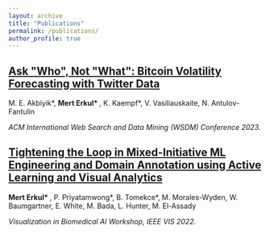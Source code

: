 ```yaml
---
layout: archive
title: "Publications"
permalink: /publications/
author_profile: true
---
```


## [Ask "Who", Not "What": Bitcoin Volatility Forecasting with Twitter Data](https://arxiv.org/pdf/2110.14317.pdf)

M. E. Akbiyik\*, <b> Mert Erkul* </b>, K. Kaempf\*, V. Vasiliauskaite, N. Antulov-Fantulin

_ACM International Web Search and Data Mining (WSDM) Conference 2023._

## [Tightening the Loop in Mixed-Initiative ML Engineering and Domain Annotation using Active Learning and Visual Analytics](https://vis-biomed-ai.github.io/assets/pdf/vis22t-sub1053-cam-i7.pdf)

<b> Mert Erkul* </b>, P. Priyatamwong\*, B. Tomekce\*, M. Morales-Wyden, W. Baumgartner, E. White, M. Bada, L. Hunter, M. El-Assady

_Visualization in Biomedical AI Workshop, IEEE VIS 2022._


